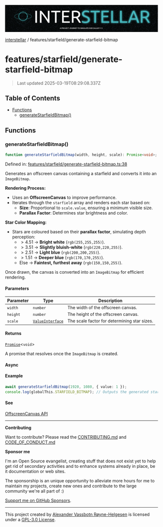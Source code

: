 <div><img alt="SPECCER logo" src="https://raw.githubusercontent.com/phun-ky/interstellar/main/public/interstellar-header.png" style="max-height:120px;"/></div>

[interstellar](../../README.md) / features/starfield/generate-starfield-bitmap

# features/starfield/generate-starfield-bitmap

> Last updated 2025-03-19T08:29:08.337Z

## Table of Contents

- [Functions](#functions)
  - [generateStarfieldBitmap()](#generatestarfieldbitmap)

## Functions

### generateStarfieldBitmap()

```ts
function generateStarfieldBitmap(width, height, scale): Promise<void>;
```

Defined in:
[features/starfield/generate-starfield-bitmap.ts:38](https://github.com/phun-ky/interstellar/blob/main/src/features/starfield/generate-starfield-bitmap.ts#L38)

Generates an offscreen canvas containing a starfield and converts it into an
`ImageBitmap`.

**Rendering Process:**

- Uses an **OffscreenCanvas** to improve performance.
- Iterates through the `starfield` array and renders each star based on:
  - **Size**: Proportional to `scale.value`, ensuring a minimum visible size.
  - **Parallax Factor**: Determines star brightness and color.

**Star Color Mapping:**

- Stars are coloured based on their **parallax factor**, simulating depth
  perception:
  - $> 4.51$ → **Bright white** (`rgb(255,255,255)`).
  - $> 3.51$ → **Slightly bluish-white** (`rgb(220,220,255)`).
  - $> 2.51$ → **Light blue** (`rgb(200,200,255)`).
  - $> 1.51$ → **Deeper blue** (`rgb(170,170,255)`).
  - Else → **Faintest, furthest away** (`rgb(150,150,255)`).

Once drawn, the canvas is converted into an `ImageBitmap` for efficient
rendering.

#### Parameters

| Parameter | Type                                                       | Description                                  |
| --------- | ---------------------------------------------------------- | -------------------------------------------- |
| `width`   | `number`                                                   | The width of the offscreen canvas.           |
| `height`  | `number`                                                   | The height of the offscreen canvas.          |
| `scale`   | [`ValueInterface`](../../types/distance.md#valueinterface) | The scale factor for determining star sizes. |

#### Returns

[`Promise`](https://developer.mozilla.org/docs/Web/JavaScript/Reference/Global_Objects/Promise)<`void`>

A promise that resolves once the `ImageBitmap` is created.

#### Async

#### Example

```ts
await generateStarfieldBitmap(1920, 1080, { value: 1 });
console.log(globalThis.STARFIELD_BITMAP); // Outputs the generated starfield bitmap
```

#### See

[OffscreenCanvas API](https://developer.mozilla.org/en-US/docs/Web/API/OffscreenCanvas)

---

**Contributing**

Want to contribute? Please read the
[CONTRIBUTING.md](https://github.com/phun-ky/interstellar/blob/main/CONTRIBUTING.md)
and
[CODE_OF_CONDUCT.md](https://github.com/phun-ky/interstellar/blob/main/CODE_OF_CONDUCT.md)

**Sponsor me**

I'm an Open Source evangelist, creating stuff that does not exist yet to help
get rid of secondary activities and to enhance systems already in place, be it
documentation or web sites.

The sponsorship is an unique opportunity to alleviate more hours for me to
maintain my projects, create new ones and contribute to the large community
we're all part of :)

[Support me on GitHub Sponsors](https://github.com/sponsors/phun-ky).

---

This project created by [Alexander Vassbotn Røyne-Helgesen](http://phun-ky.net)
is licensed under a
[GPL-3.0 License](https://choosealicense.com/licenses/gpl-3.0/).
